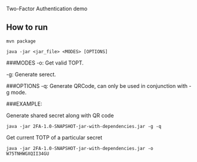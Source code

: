 Two-Factor Authentication demo

How to run
-------------

```
mvn package
```


```
java -jar <jar_file> <MODES> [OPTIONS]

```
###MODES
-o: Get valid TOPT.

-g: Generate serect.

###OPTIONS
-q: Generate QRCode, can only be used in conjunction with -g mode.


###EXAMPLE:

Generate shared secret along with QR code

`java -jar 2FA-1.0-SNAPSHOT-jar-with-dependencies.jar -g -q`

Get current TOTP of a particular secret

`java -jar 2FA-1.0-SNAPSHOT-jar-with-dependencies.jar -o W75TNHWGXQII34GU`

```


